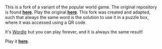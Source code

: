 
This is a fork of a variant of the popular world game. The original repository is found [**here**](https://github.com/lynn/hello-wordl). Play the original [**here**](https://hellowordl.net/). This fork was created and adapted, such that always the same word is the solution to use it in a puzzle box, where it was accessed using a QR code. 

It's [Wordle](https://www.powerlanguage.co.uk/wordle/) but you can play forever, and it is always the same result!

Play it [**here**](http://caropen.github.io/wedding-wordl).
